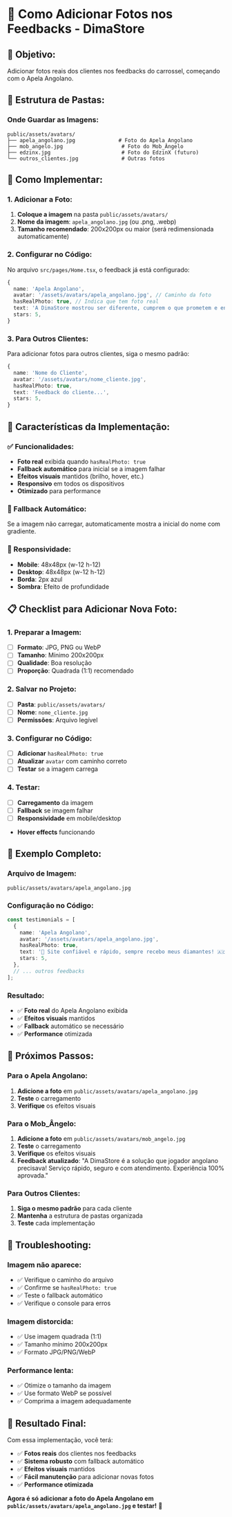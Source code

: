 # 📸 Como Adicionar Fotos nos Feedbacks - DimaStore

## 🎯 **Objetivo:**
Adicionar fotos reais dos clientes nos feedbacks do carrossel, começando com o Apela Angolano.

## 📁 **Estrutura de Pastas:**

### **Onde Guardar as Imagens:**
```
public/assets/avatars/
├── apela_angolano.jpg              # Foto do Apela Angolano
├── mob_angelo.jpg                   # Foto do Mob_Ângelo
├── edzinx.jpg                       # Foto do EdzinX (futuro)
└── outros_clientes.jpg              # Outras fotos
```

## 🚀 **Como Implementar:**

### **1. Adicionar a Foto:**
1. **Coloque a imagem** na pasta `public/assets/avatars/`
2. **Nome da imagem**: `apela_angolano.jpg` (ou .png, .webp)
3. **Tamanho recomendado**: 200x200px ou maior (será redimensionada automaticamente)

### **2. Configurar no Código:**
No arquivo `src/pages/Home.tsx`, o feedback já está configurado:

```typescript
{
  name: 'Apela Angolano',
  avatar: '/assets/avatars/apela_angolano.jpg', // Caminho da foto
  hasRealPhoto: true, // Indica que tem foto real
  text: 'A DimaStore mostrou ser diferente, cumprem o que prometem e entregam diamantes rápido. É uma loja que passa confiança.',
  stars: 5,
}
```

### **3. Para Outros Clientes:**
Para adicionar fotos para outros clientes, siga o mesmo padrão:

```typescript
{
  name: 'Nome do Cliente',
  avatar: '/assets/avatars/nome_cliente.jpg',
  hasRealPhoto: true,
  text: 'Feedback do cliente...',
  stars: 5,
}
```

## 🎨 **Características da Implementação:**

### **✅ Funcionalidades:**
- **Foto real** exibida quando `hasRealPhoto: true`
- **Fallback automático** para inicial se a imagem falhar
- **Efeitos visuais** mantidos (brilho, hover, etc.)
- **Responsivo** em todos os dispositivos
- **Otimizado** para performance

### **🔄 Fallback Automático:**
Se a imagem não carregar, automaticamente mostra a inicial do nome com gradiente.

### **📱 Responsividade:**
- **Mobile**: 48x48px (w-12 h-12)
- **Desktop**: 48x48px (w-12 h-12)
- **Borda**: 2px azul
- **Sombra**: Efeito de profundidade

## 📋 **Checklist para Adicionar Nova Foto:**

### **1. Preparar a Imagem:**
- [ ] **Formato**: JPG, PNG ou WebP
- [ ] **Tamanho**: Mínimo 200x200px
- [ ] **Qualidade**: Boa resolução
- [ ] **Proporção**: Quadrada (1:1) recomendado

### **2. Salvar no Projeto:**
- [ ] **Pasta**: `public/assets/avatars/`
- [ ] **Nome**: `nome_cliente.jpg`
- [ ] **Permissões**: Arquivo legível

### **3. Configurar no Código:**
- [ ] **Adicionar** `hasRealPhoto: true`
- [ ] **Atualizar** `avatar` com caminho correto
- [ ] **Testar** se a imagem carrega

### **4. Testar:**
- [ ] **Carregamento** da imagem
- [ ] **Fallback** se imagem falhar
- [ ] **Responsividade** em mobile/desktop
- **Hover effects** funcionando

## 🔧 **Exemplo Completo:**

### **Arquivo de Imagem:**
```
public/assets/avatars/apela_angolano.jpg
```

### **Configuração no Código:**
```typescript
const testimonials = [
  {
    name: 'Apela Angolano',
    avatar: '/assets/avatars/apela_angolano.jpg',
    hasRealPhoto: true,
    text: '💎 Site confiável e rápido, sempre recebo meus diamantes! 🇦🇴',
    stars: 5,
  },
  // ... outros feedbacks
];
```

### **Resultado:**
- ✅ **Foto real** do Apela Angolano exibida
- ✅ **Efeitos visuais** mantidos
- ✅ **Fallback** automático se necessário
- ✅ **Performance** otimizada

## 🎯 **Próximos Passos:**

### **Para o Apela Angolano:**
1. **Adicione a foto** em `public/assets/avatars/apela_angolano.jpg`
2. **Teste** o carregamento
3. **Verifique** os efeitos visuais

### **Para o Mob_Ângelo:**
1. **Adicione a foto** em `public/assets/avatars/mob_angelo.jpg`
2. **Teste** o carregamento
3. **Verifique** os efeitos visuais
4. **Feedback atualizado**: "A DimaStore é a solução que jogador angolano precisava! Serviço rápido, seguro e com atendimento. Experiência 100% aprovada."

### **Para Outros Clientes:**
1. **Siga o mesmo padrão** para cada cliente
2. **Mantenha** a estrutura de pastas organizada
3. **Teste** cada implementação

## 🚨 **Troubleshooting:**

### **Imagem não aparece:**
- ✅ Verifique o caminho do arquivo
- ✅ Confirme se `hasRealPhoto: true`
- ✅ Teste o fallback automático
- ✅ Verifique o console para erros

### **Imagem distorcida:**
- ✅ Use imagem quadrada (1:1)
- ✅ Tamanho mínimo 200x200px
- ✅ Formato JPG/PNG/WebP

### **Performance lenta:**
- ✅ Otimize o tamanho da imagem
- ✅ Use formato WebP se possível
- ✅ Comprima a imagem adequadamente

## 🎉 **Resultado Final:**

Com essa implementação, você terá:
- ✅ **Fotos reais** dos clientes nos feedbacks
- ✅ **Sistema robusto** com fallback automático
- ✅ **Efeitos visuais** mantidos
- ✅ **Fácil manutenção** para adicionar novas fotos
- ✅ **Performance otimizada**

**Agora é só adicionar a foto do Apela Angolano em `public/assets/avatars/apela_angolano.jpg` e testar!** 🚀
